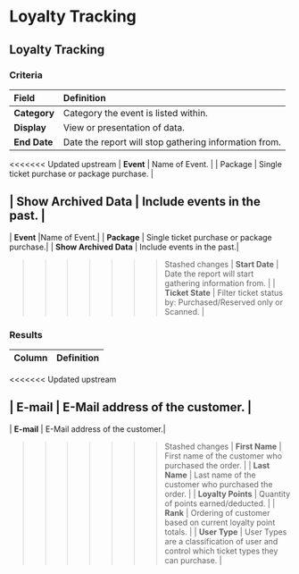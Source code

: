 # Loyalty Tracking

## Loyalty Tracking

### Criteria

| **Field** | **Definition** |
| :--- | :--- |
| **Category** | Category the event is listed within. |
| **Display** | View or presentation of data. |
| **End Date** | Date the report will stop gathering information from. |

&lt;&lt;&lt;&lt;&lt;&lt;&lt; Updated upstream \| **Event** \| Name of Event. \| \| Package \| Single ticket purchase or package purchase. \|

## \| Show Archived Data \| Include events in the past. \|

\| **Event** \|Name of Event.\| \| **Package** \| Single ticket purchase or package purchase.\| \| **Show Archived Data** \| Include events in the past.\|

> > > > > > > Stashed changes \| **Start Date** \| Date the report will start gathering information from. \| \| **Ticket State** \| Filter ticket status by: Purchased/Reserved only or Scanned. \|

### Results

| **Column** | **Definition** |
| :--- | :--- |


&lt;&lt;&lt;&lt;&lt;&lt;&lt; Updated upstream

## \| E-mail \| E-Mail address of the customer. \|

\| **E-mail** \| E-Mail address of the customer.\|

> > > > > > > Stashed changes \| **First Name** \| First name of the customer who purchased the order. \| \| **Last Name** \| Last name of the customer who purchased the order. \| \| **Loyalty Points** \| Quantity of points earned/deducted. \| \| **Rank** \| Ordering of customer based on current loyalty point totals. \| \| **User Type** \| User Types are a classification of user and control which ticket types they can purchase. \|

